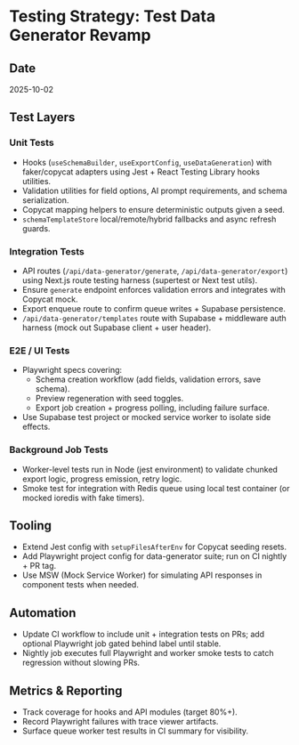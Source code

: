 # Testing Strategy: Test Data Generator Revamp

## Date
2025-10-02

## Test Layers
### Unit Tests
- Hooks (`useSchemaBuilder`, `useExportConfig`, `useDataGeneration`) with faker/copycat adapters using Jest + React Testing Library hooks utilities.
- Validation utilities for field options, AI prompt requirements, and schema serialization.
- Copycat mapping helpers to ensure deterministic outputs given a seed.
- `schemaTemplateStore` local/remote/hybrid fallbacks and async refresh guards.

### Integration Tests
- API routes (`/api/data-generator/generate`, `/api/data-generator/export`) using Next.js route testing harness (supertest or Next test utils).
- Ensure `generate` endpoint enforces validation errors and integrates with Copycat mock.
- Export enqueue route to confirm queue writes + Supabase persistence.
- `/api/data-generator/templates` route with Supabase + middleware auth harness (mock out Supabase client + user header).

### E2E / UI Tests
- Playwright specs covering:
  - Schema creation workflow (add fields, validation errors, save schema).
  - Preview regeneration with seed toggles.
  - Export job creation + progress polling, including failure surface.
- Use Supabase test project or mocked service worker to isolate side effects.

### Background Job Tests
- Worker-level tests run in Node (jest environment) to validate chunked export logic, progress emission, retry logic.
- Smoke test for integration with Redis queue using local test container (or mocked ioredis with fake timers).

## Tooling
- Extend Jest config with `setupFilesAfterEnv` for Copycat seeding resets.
- Add Playwright project config for data-generator suite; run on CI nightly + PR tag.
- Use MSW (Mock Service Worker) for simulating API responses in component tests when needed.

## Automation
- Update CI workflow to include unit + integration tests on PRs; add optional Playwright job gated behind label until stable.
- Nightly job executes full Playwright and worker smoke tests to catch regression without slowing PRs.

## Metrics & Reporting
- Track coverage for hooks and API modules (target 80%+).
- Record Playwright failures with trace viewer artifacts.
- Surface queue worker test results in CI summary for visibility.
